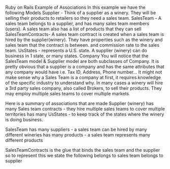 Ruby on Rails Example of Associations
In this example we have the following Models
Supplier - Think of a supplier as a winery. They will be selling their products to retailers so they need a sales team.
SalesTeam - A sales team belongs to a supplier, and has many sales team members (users). A sales team also has a list of products that they can sell
SalesTeamContracts- A sales team contract is created when a sales team is hired by the supplier(winery). They have properties such as the winery and sales team that the contract is between. and commission rate to the sales team.
UsStates - represents a U.S. state. A supplier  (winery) can do business in 1 state, or many states. 
Company
You will notice that the SalesTeam model & Supplier model are both subclasses of Company. It is pretty obvious that a supplier is a company and has the same attributes that any company would have i.e. Tax ID, Address, Phone number...
It might not make sense why a Sales Team is a company at first, it requires knowledge of the specific industry to understand why. In many cases a winery will hire a 3rd party sales company, also called Brokers, to sell their products. They may employ multiple sales teams to cover multiple markets

Here is a summary of associations that are made
Supplier (winery)
has many Sales team contracts - they hire multiple sales teams to cover multiple territories
has many UsStates - to keep track of the states where the winery is doing business.


SalesTeam
has many suppliers - a sales team can be hired by many different wineries
has many products - a sales team represents many different products


SalesTeamContracts
is the glue that binds the sales team and the supplier so to represent this we state the following
belongs to sales team
belongs to supplier

